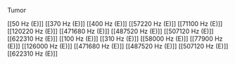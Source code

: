 Tumor

[[50 Hz (E)]]
[[370 Hz (E)]]
[[400 Hz (E)]]
[[57220 Hz (E)]]
[[71100 Hz (E)]]
[[120220 Hz (E)]]
[[471680 Hz (E)]]
[[487520 Hz (E)]]
[[507120 Hz (E)]]
[[622310 Hz (E)]]
[[100 Hz (E)]]
[[310 Hz (E)]]
[[58000 Hz (E)]]
[[77900 Hz (E)]]
[[126000 Hz (E)]]
[[471680 Hz (E)]]
[[487520 Hz (E)]]
[[507120 Hz (E)]]
[[622310 Hz (E)]]